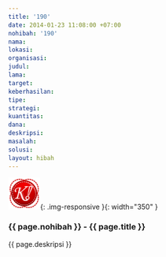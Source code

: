 ```yaml
---
title: '190'
date: 2014-01-23 11:08:00 +07:00
nohibah: '190'
nama:
lokasi:
organisasi:
judul:
lama:
target:
keberhasilan:
tipe:
strategi:
kuantitas:
dana:
deskripsi:
masalah:
solusi:
layout: hibah
---
```


![190](/static/img/hibahcms/190.png){: .img-responsive }{: width="350" }

### {{ page.nohibah }} - {{ page.title }}

{{ page.deskripsi }}
